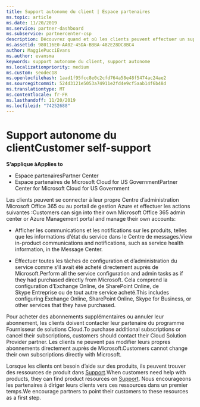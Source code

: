 ```yaml
---
title: Support autonome du client | Espace partenaires
ms.topic: article
ms.date: 11/20/2019
ms.service: partner-dashboard
ms.subservice: partnercenter-csp
description: Découvrez quand et où les clients peuvent effectuer un support autonome pour gérer leurs propres comptes et lorsqu’ils doivent contacter leur partenaire de fournisseur de solutions Cloud.
ms.assetid: 980116E0-AA02-45DA-BBBA-482E28DC8BC4
author: MaggiePucciEvans
ms.author: evansma
keywords: support autonome du client, support autonome
ms.localizationpriority: medium
ms.custom: seodec18
ms.openlocfilehash: 1aad1f95fcc8e0c2cfd764a58e48f5474ac24ae2
ms.sourcegitcommit: 524d3121e5053a74911e2fd4e9cf5aab14f6b48d
ms.translationtype: MT
ms.contentlocale: fr-FR
ms.lasthandoff: 11/20/2019
ms.locfileid: "74252688"
---
```

# <a name="customer-self-support"></a><span data-ttu-id="3a681-104">Support autonome du client</span><span class="sxs-lookup"><span data-stu-id="3a681-104">Customer self-support</span></span>

<span data-ttu-id="3a681-105">**S’applique à**</span><span class="sxs-lookup"><span data-stu-id="3a681-105">**Applies to**</span></span>

-  <span data-ttu-id="3a681-106">Espace partenaires</span><span class="sxs-lookup"><span data-stu-id="3a681-106">Partner Center</span></span>
-  <span data-ttu-id="3a681-107">Espace partenaires de Microsoft Cloud for US Government</span><span class="sxs-lookup"><span data-stu-id="3a681-107">Partner Center for Microsoft Cloud for US Government</span></span>


<span data-ttu-id="3a681-108">Les clients peuvent se connecter à leur propre Centre d’administration Microsoft Office 365 ou au portail de gestion Azure et effectuer les actions suivantes :</span><span class="sxs-lookup"><span data-stu-id="3a681-108">Customers can sign into their own Microsoft Office 365 admin center or Azure Management portal and manage their own accounts:</span></span>

-   <span data-ttu-id="3a681-109">Afficher les communications et les notifications sur les produits, telles que les informations d’état du service dans le Centre de messages.</span><span class="sxs-lookup"><span data-stu-id="3a681-109">View in-product communications and notifications, such as service health information, in the Message Center.</span></span>

-   <span data-ttu-id="3a681-110">Effectuer toutes les tâches de configuration et d’administration du service comme s’il avait été acheté directement auprès de Microsoft.</span><span class="sxs-lookup"><span data-stu-id="3a681-110">Perform all the service configuration and admin tasks as if they had purchased directly from Microsoft.</span></span> <span data-ttu-id="3a681-111">Cela comprend la configuration d’Exchange&nbsp;Online, de SharePoint&nbsp;Online, de Skype&nbsp;Entreprise ou de tout autre service acheté.</span><span class="sxs-lookup"><span data-stu-id="3a681-111">This includes configuring Exchange Online, SharePoint Online, Skype for Business, or other services that they have purchased.</span></span>

<span data-ttu-id="3a681-112">Pour acheter des abonnements supplémentaires ou annuler leur abonnement, les clients doivent contacter leur partenaire du programme Fournisseur de solutions Cloud.</span><span class="sxs-lookup"><span data-stu-id="3a681-112">To purchase additional subscriptions or cancel their subscriptions, customers should contact their Cloud Solution Provider partner.</span></span> <span data-ttu-id="3a681-113">Les clients ne peuvent pas modifier leurs propres abonnements directement auprès de Microsoft.</span><span class="sxs-lookup"><span data-stu-id="3a681-113">Customers cannot change their own subscriptions directly with Microsoft.</span></span>

<span data-ttu-id="3a681-114">Lorsque les clients ont besoin d’aide sur des produits, ils peuvent trouver des ressources de produit dans [Support](https://partnercenter.microsoft.com/partner/support).</span><span class="sxs-lookup"><span data-stu-id="3a681-114">When customers need help with products, they can find product resources on [Support](https://partnercenter.microsoft.com/partner/support).</span></span> <span data-ttu-id="3a681-115">Nous encourageons les partenaires à diriger leurs clients vers ces ressources dans un premier temps.</span><span class="sxs-lookup"><span data-stu-id="3a681-115">We encourage partners to point their customers to these resources as a first step.</span></span>

 

 




